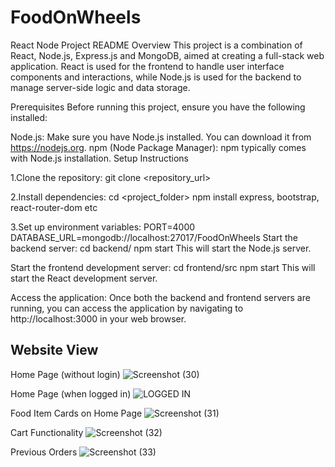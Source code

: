 # FoodOnWheels


React Node Project README
Overview
This project is a combination of React, Node.js, Express.js and MongoDB, aimed at creating a full-stack web application. React is used for the frontend to handle user interface components and interactions, while Node.js is used for the backend to manage server-side logic and data storage.

Prerequisites
Before running this project, ensure you have the following installed:

Node.js: Make sure you have Node.js installed. You can download it from https://nodejs.org.
npm (Node Package Manager): npm typically comes with Node.js installation.
Setup Instructions

1.Clone the repository:
git clone <repository_url>

2.Install dependencies:
cd <project_folder>
npm install express, bootstrap, react-router-dom etc

3.Set up environment variables:
PORT=4000
DATABASE_URL=mongodb://localhost:27017/FoodOnWheels
Start the backend server:
cd backend/
npm start
This will start the Node.js server.

Start the frontend development server:
cd frontend/src
npm start
This will start the React development server.

Access the application:
Once both the backend and frontend servers are running, you can access the application by navigating to http://localhost:3000 in your web browser.

Website View
-------------
Home Page (without login)
![Screenshot (30)](https://github.com/Shantanu-2127/FoodOnWheels/assets/72463363/b11d8a88-3c6a-40e0-b3aa-3dd6e01dba40)


Home Page (when logged in)
![LOGGED IN](https://github.com/Shantanu-2127/FoodOnWheels/assets/72463363/00125259-195d-4538-bc1e-1f7d8909d358)


Food Item Cards on Home Page
![Screenshot (31)](https://github.com/Shantanu-2127/FoodOnWheels/assets/72463363/66a89e3d-172a-47ad-9a77-cc9ee2a96223)


Cart Functionality
![Screenshot (32)](https://github.com/Shantanu-2127/FoodOnWheels/assets/72463363/7be6a223-c675-4a8d-b1b5-996f19d69489)


Previous Orders
![Screenshot (33)](https://github.com/Shantanu-2127/FoodOnWheels/assets/72463363/d573959e-4fed-4e1f-8fef-000d4834685e)


